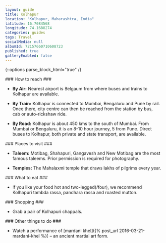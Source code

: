 ```yaml
---
layout: guide
title: Kolhapur
location: "Kolhapur, Maharashtra, India"
latitude: 16.7084568
longitude: 74.1688274
categories: guides
tags: Travel
socialMedia: null
albumId: 72157660710608723
published: true
galleryEnabled: false
---
```

{::options parse_block_html="true" /}
<section class="guide-section transport">
### How to reach ###

* <i class="fa fa-plane"></i>**By Air:** 
Nearest airport is Belgaum from where buses and trains to Kolhapur are available.

* <i class="fa fa-train"></i>**By Train:**
Kolhapur is connected to Mumbai, Bengaluru and Pune by rail. Once there, city centre can then be reached from the station by bus, cab or auto-rickshaw ride.

* <i class="fa fa-road"></i>**By Road:**
Kolhapur is about 450 kms to the south of Mumbai. From Mumbai or Bengaluru, it is an 8-10 hour journey, 5 from Pune. Direct buses to Kolhapur, both private and state transport, are available.

</section>

<section class="guide-section sight-seeing">
### Places to visit ###

* **Taleem:**
Motibag, Shahapuri, Gangavesh and New Motibag are the most famous taleems. Prior permission is required for photography.

* **Temples:**
The Mahalaxmi temple that draws lakhs of pilgrims every year.

</section>

<section class="guide-section food">
### What to eat ###

* If you like your food hot and two-legged(/four), we recommend Kolhapuri tambda rassa, pandhara rassa and roasted mutton.

</section>

<section class="clearfix"></section>

<section class="guide-section shopping">
### Shopping ###

* Grab a pair of Kolhapuri chappals.

</section>

<section class="guide-section other">
### Other things to do ###

* Watch a performance of [mardani khel]({% post_url 2016-03-21-mardani-khel %}) – an ancient martial art form.

</section>
